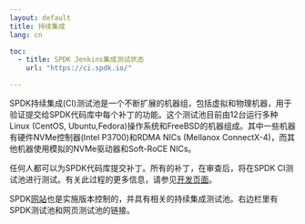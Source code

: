 ```yaml
---
layout: default
title: 持续集成
lang: cn

toc:
  - title: SPDK Jenkins集成测试状态
    url: "https://ci.spdk.io/"

---
```


SPDK持续集成(CI)测试池是一个不断扩展的机器组，包括虚拟和物理机器，用于验证提交给SPDK代码库中每个补丁的功能。这个测试池目前由12台运行多种Linux (CentOS, Ubuntu,Fedora)操作系统和FreeBSD的机器组成。其中一些机器有硬件NVMe控制器(Intel P3700)和RDMA NICs (Mellanox ConnectX-4)，而其他机器使用模拟的NVMe驱动器和Soft-RoCE NICs。

任何人都可以为SPDK代码库提交补丁。所有的补丁，在审查后，将在SPDK CI测试池进行测试。有关此过程的更多信息，请参见[开发页面](http://www.spdk.io/development/)。

SPDK[网站](http://www.spdk.io/)也是实施版本控制的，并具有相关的持续集成测试池。右边栏里有SPDK测试池和网页测试池的链接。
